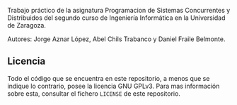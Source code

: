 Trabajo práctico de la asignatura Programacion de Sistemas Concurrentes y Distribuidos del segundo curso de Ingeniería Informática en la Universidad de Zaragoza.

Autores: Jorge Aznar López, Abel Chils Trabanco y Daniel Fraile Belmonte.

## Licencia
Todo el código que se encuentra en este repositorio, a menos que se indique lo contrario, posee la licencia GNU GPLv3. Para mas información sobre esta, consultar el fichero `LICENSE` de este repositorio.
